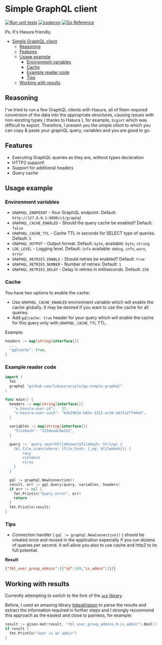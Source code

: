# Simple GraphQL client

[![Run unit tests](https://github.com/lukaszraczylo/simple-gql-client/actions/workflows/test.yaml/badge.svg)](https://github.com/lukaszraczylo/simple-gql-client/actions/workflows/test.yaml) [![codecov](https://codecov.io/gh/lukaszraczylo/simple-gql-client/branch/master/graph/badge.svg?token=GS3IPOIWDH)](https://codecov.io/gh/lukaszraczylo/simple-gql-client) [![Go Reference](https://pkg.go.dev/badge/github.com/lukaszraczylo/simple-gql-client.svg)](https://pkg.go.dev/github.com/lukaszraczylo/simple-gql-client)

Ps. It's Hasura friendly.

- [Simple GraphQL client](#simple-graphql-client)
  - [Reasoning](#reasoning)
  - [Features](#features)
  - [Usage example](#usage-example)
    - [Environment variables](#environment-variables)
    - [Cache](#cache)
    - [Example reader code](#example-reader-code)
    - [Tips](#tips)
  - [Working with results](#working-with-results)

## Reasoning

I've tried to run a few GraphQL clients with Hasura, all of them required conversion of the data into
the appropriate structures, causing issues with non-existing types ( thanks to Hasura ), for example, `bigint` which was difficult to export.
Therefore, I present you the simple client to which you can copy & paste your graphQL query, variables and you are good to go.

## Features

* Executing GraphQL queries as they are, without types declaration
* HTTP2 support!
* Support for additional headers
* Query cache

## Usage example

### Environment variables

* `GRAPHQL_ENDPOINT` - Your GraphQL endpoint. Default: `http://127.0.0.1:9090/v1/graphql`
* `GRAPHQL_CACHE_ENABLED` -  Should the query cache be enabled? Default: `false`
* `GRAPHQL_CACHE_TTL` -  Cache TTL in seconds for SELECT type of queries. Default: `5`
* `GRAPHQL_OUTPUT` - Output format. Default: `byte`, available: `byte`, `string`
* `LOG_LEVEL` - Logging level. Default: `info` available: `debug`, `info`, `warn`, `error`
* `GRAPHQL_RETRIES_ENABLE` - Should retries be enabled? Default: `true`
* `GRAPHQL_RETRIES_NUMBER` - Number of retries: Default: `1`
* `GRAPHQL_RETRIES_DELAY` - Delay in retries in milliseconds. Default: `250`

### Cache

You have two options to enable the cache:

* Use `GRAPHQL_CACHE_ENABLED` environment variable which will enable the cache globally. It may be desired if you want to use the cache for all queries.
* Add `gqlcache: true` header for your query which will enable the cache for this query only with `GRAPHQL_CACHE_TTL` TTL.

Example:

```go
headers := map[string]interface{}{
  ...
  "gqlcache": true,
}
```

### Example reader code


```go
import (
  fmt
  graphql "github.com/lukaszraczylo/go-simple-graphql"
)

func main() {
  headers := map[string]interface{}{
    "x-hasura-user-id":   37,
    "x-hasura-user-uuid": "bde1962e-b42e-1212-ac10-d43fa27f44a5",
  }

  variables := map[string]interface{}{
    "fileHash": "123deadc0w321",
  }

  query := `query searchFileKnown($fileHash: String) {
    tbl_file_scans(where: {file_hash: {_eq: $fileHash}}) {
    	racy
    	violence
    	virus
    }
  }`

  gql := graphql.NewConnection()
  result, err := gql.Query(query, variables, headers)
  if err != nil {
    fmt.Println("Query error", err)
    return
  }
  fmt.Println(result)
}
```

### Tips

* Connection handler ( `gql := graphql.NewConnection()` ) should be created once and reused in the application especially if you run dozens of queries per second. It will allow you also to use cache and http2 to its full potential.


**Result**

```json
{"tbl_user_group_admins":[{"id":109,"is_admin":1}]}
```

## Working with results

Currently attempting to switch to the fork of the [`ask` library](https://github.com/lukaszraczylo/ask)

Before, I used an amazing library [tidwall/gjson](https://github.com/tidwall/gjson) to parse the results and extract the information required in further steps and I strongly recommend this approach as the easiest and close to painless, for example:

```go
result := gjson.Get(result, "tbl_user_group_admins.0.is_admin").Bool()
if result {
  fmt.Println("User is an admin")
}
```